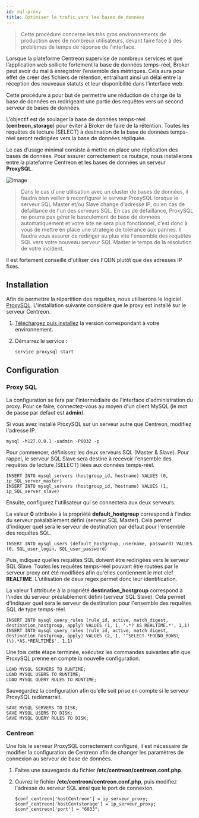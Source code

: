 ```yaml
---
id: sql-proxy
title: Optimiser le trafic vers les bases de données
---
```


> Cette procédure concerne les très gros environnements de production avec de nombreux utilisateurs, devant faire face à des problèmes de temps de réponse de l'interface.

Lorsque la plateforme Centreon supervise de nombreux services et que l’application web sollicite fortement la base de données temps-réel, Broker peut avoir du mal à enregistrer l’ensemble des métriques. Cela aura pour effet de créer des fichiers de rétention, entraînant ainsi un délai entre la réception des nouveaux statuts et leur disponibilité dans l’interface web.

Cette procédure a pour but de permettre une réduction de charge de la base de données en redirigeant une partie des requêtes vers un second serveur de bases de données.

L’objectif est de soulager la base de données temps-réel (**centreon_storage**) pour éviter à Broker de faire de la rétention. Toutes les requêtes de lecture (SELECT) à destination de la base de données temps-réel seront redirigées vers la base de données répliquée.

Le cas d’usage minimal consiste à mettre en place une réplication des bases de données. Pour assurer correctement ce routage, nous installerons entre la plateforme Centreon et les bases de données un serveur **ProxySQL**.

![image](../assets/administration/sql-proxy.png)

> Dans le cas d'une utilisation avec un cluster de bases de données, il faudra bien veiller à reconfigurer le serveur ProxySQL lorsque le serveur SQL Master et/ou Slave change d'adresse IP, ou en cas de défaillance de l'un des serveurs SQL.
> En cas de défaillance, ProxySQL ne pourra pas gérer le basculement de base de données automatiquement et votre site ne sera plus fonctionnel, c'est donc à vous de mettre en place une stratégie de tolérance aux pannes.
> Il faudra vous assurer de rediriger au plus vite l'ensemble des requêtes SQL vers votre nouveau serveur SQL Master le temps de la résolution de votre incident.

Il est fortement conseillé d'utiliser des FQDN plutôt que des adresses IP fixes.

## Installation

Afin de permettre la répartition des requêtes, nous utiliserons le logiciel [ProxySQL](https://proxysql.com/). L'installation suivante considère que le proxy est installé sur le serveur Centreon.

1. [Téléchargez puis installez](https://proxysql.com/documentation/installing-proxysql/) la version correspondant à votre environnement.

2. Démarrez le service :

   ```shell
   service proxysql start
   ```

## Configuration

### Proxy SQL

La configuration se fera par l'intermédiaire de l'interface d'administration du proxy.
Pour ce faire, connectez-vous au moyen d'un client MySQL (le mot de passe par defaut est **admin**).

Si vous avez installé ProxySQL sur un serveur autre que Centreon, modifiez l'adresse IP.

```shell
mysql -h127.0.0.1 -uadmin -P6032 -p
```

Pour commencer, définissez les deux serveurs SQL (Master & Slave). Pour rappel, le serveur SQL Slave sera destiné à recevoir l'ensemble des requêtes de lecture (SELECT) liées aux données temps-réel.

```shell
INSERT INTO mysql_servers (hostgroup_id, hostname) VALUES (0, ip_SQL_server_master)
INSERT INTO mysql_servers (hostgroup_id, hostname) VALUES (1, ip_SQL_server_slave)
```

Ensuite, configurez l'utilisateur qui se connectera aux deux serveurs.

La valeur **0** attribuée à la propriété **default_hostgroup** correspond à l'index du serveur préalablement défini (serveur SQL Master).
Cela permet d'indiquer quel sera le serveur de destination par défaut pour l'ensemble des requêtes SQL.

```shell
INSERT INTO mysql_users (default_hostgroup, username, password) VALUES (0, SQL_user_login, SQL_user_password)
```

Puis, indiquez quelles requêtes SQL doivent être redirigées vers le serveur SQL Slave.
Toutes les requêtes temps-réel pouvant être routées par le serveur proxy ont été modifiées afin qu'elles contiennent le mot clef **REALTIME**. L’utilisation de deux regex permet donc leur identification.

La valeur **1** attribuée à la propriété **destination_hostgroup** correspond à l'index du serveur préalablement défini (serveur SQL Slave). Cela permet d'indiquer quel sera le serveur de destination pour l'ensemble des requêtes SQL de type temps-réel.

```shell
INSERT INTO mysql_query_rules (rule_id, active, match_digest, destination_hostgroup, apply) VALUES (1, 1, '.*? AS REALTIME.*', 1,1)
INSERT INTO mysql_query_rules (rule_id, active, match_digest, destination_hostgroup, apply) VALUES (2, 1, '^SELECT.*FOUND_ROWS\(\).*AS.*REALTIME$', 1,1)
```

Une fois cette étape terminée, exécutez les commandes suivantes afin que ProxySQL prenne en compte la nouvelle configuration.

```shell
LOAD MYSQL SERVERS TO RUNTIME;
LOAD MYSQL USERS TO RUNTIME;
LOAD MYSQL QUERY RULES TO RUNTIME;
```

Sauvegardez la configuration afin qu’elle soit prise en compte si le serveur ProxySQL redémarrait.

```shell
SAVE MYSQL SERVERS TO DISK;
SAVE MYSQL USERS TO DISK;
SAVE MYSQL QUERY RULES TO DISK;
```

### Centreon

Une fois le serveur ProxySQL correctement configuré, il est nécessaire de modifier la configuration de Centreon afin de changer les paramètres de connexion au serveur de base de données.

1. Faites une sauvegarde du fichier **/etc/centreon/centreon.conf.php**.

2. Ouvrez le fichier **/etc/centreon/centreon.conf.php**, puis modifiez l'adresse du serveur SQL ainsi que le port de connexion.

   ```shell
   $conf_centreon['hostCentreon'] = ip_serveur_proxy;
   $conf_centreon['hostCentstorage'] = ip_serveur_proxy;
   $conf_centreon['port'] = "6033";
   ```
